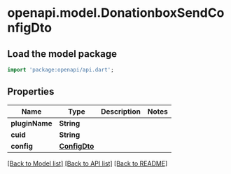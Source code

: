 # openapi.model.DonationboxSendConfigDto

## Load the model package
```dart
import 'package:openapi/api.dart';
```

## Properties
Name | Type | Description | Notes
------------ | ------------- | ------------- | -------------
**pluginName** | **String** |  | 
**cuid** | **String** |  | 
**config** | [**ConfigDto**](ConfigDto.md) |  | 

[[Back to Model list]](../README.md#documentation-for-models) [[Back to API list]](../README.md#documentation-for-api-endpoints) [[Back to README]](../README.md)


